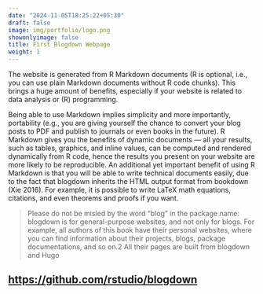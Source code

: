 ```yaml
---
date: "2024-11-05T18:25:22+05:30"
draft: false
image: img/portfolio/logo.png
showonlyimage: false
title: First Blogdown Webpage
weight: 1
---
```

The website is generated from R Markdown documents (R is optional, i.e., you can use plain Markdown documents without R code chunks). This brings a huge amount of benefits, especially if your website is related to data analysis or (R) programming.
<!--more-->

Being able to use Markdown implies simplicity and more importantly, portability (e.g., you are giving yourself the chance to convert your blog posts to PDF and publish to journals or even books in the future). R Markdown gives you the benefits of dynamic documents — all your results, such as tables, graphics, and inline values, can be computed and rendered dynamically from R code, hence the results you present on your website are more likely to be reproducible. An additional yet important benefit of using R Markdown is that you will be able to write technical documents easily, due to the fact that blogdown inherits the HTML output format from bookdown (Xie 2016). For example, it is possible to write LaTeX math equations, citations, and even theorems and proofs if you want.


>Please do not be misled by the word “blog” in the package name: blogdown is for general-purpose websites, and not only for blogs. For example, all authors of this book have their personal websites, where you can find information about their projects, blogs, package documentations, and so on.2 All their pages are built from blogdown and Hugo

## https://github.com/rstudio/blogdown

